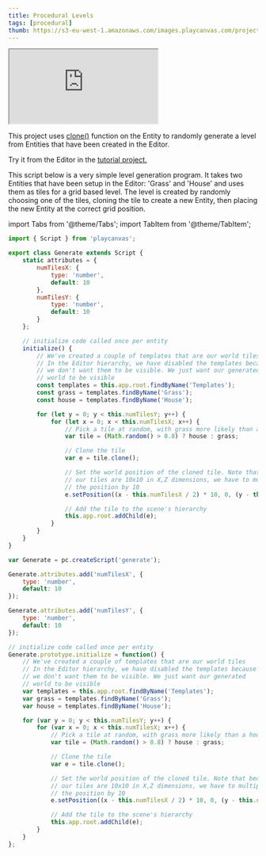 ```yaml
---
title: Procedural Levels
tags: [procedural]
thumb: https://s3-eu-west-1.amazonaws.com/images.playcanvas.com/projects/12/405864/A3MSWE-image-75.jpg
---
```


<div className="iframe-container">
    <iframe src="https://playcanv.as/p/smskdMrk/" title="Procedural Levels" allow="camera; microphone; xr-spatial-tracking; fullscreen" allowfullscreen></iframe>
</div>

This project uses [clone()][1] function on the Entity to randomly generate a level from Entities that have been created in the Editor.

Try it from the Editor in the [tutorial project.][2]

This script below is a very simple level generation program. It takes two Entities that have been setup in the Editor: 'Grass' and 'House' and uses them as tiles for a grid based level. The level is created by randomly choosing one of the tiles, cloning the tile to create a new Entity, then placing the new Entity at the correct grid position.

import Tabs from '@theme/Tabs';
import TabItem from '@theme/TabItem';

<Tabs defaultValue="classic" groupId='script-code'>
<TabItem  value="esm" label="ESM (Recommended)">

```javascript
import { Script } from 'playcanvas';

export class Generate extends Script {
    static attributes = {
        numTilesX: {
            type: 'number',
            default: 10
        },
        numTilesY: {
            type: 'number',
            default: 10
        }
    };

    // initialize code called once per entity
    initialize() {
        // We've created a couple of templates that are our world tiles
        // In the Editor hierarchy, we have disabled the templates because
        // we don't want them to be visible. We just want our generated
        // world to be visible
        const templates = this.app.root.findByName('Templates');
        const grass = templates.findByName('Grass');
        const house = templates.findByName('House');

        for (let y = 0; y < this.numTilesY; y++) {
            for (let x = 0; x < this.numTilesX; x++) {
                // Pick a tile at random, with grass more likely than a house
                var tile = (Math.random() > 0.8) ? house : grass;

                // Clone the tile
                var e = tile.clone();

                // Set the world position of the cloned tile. Note that because
                // our tiles are 10x10 in X,Z dimensions, we have to multiply
                // the position by 10
                e.setPosition((x - this.numTilesX / 2) * 10, 0, (y - this.numTilesX / 2) * 10);

                // Add the tile to the scene's hierarchy
                this.app.root.addChild(e);
            }
        }
    }
}
```

</TabItem>
<TabItem value="classic" label="Classic">

```javascript
var Generate = pc.createScript('generate');

Generate.attributes.add('numTilesX', {
    type: 'number',
    default: 10
});

Generate.attributes.add('numTilesY', {
    type: 'number',
    default: 10
});

// initialize code called once per entity
Generate.prototype.initialize = function() {
    // We've created a couple of templates that are our world tiles
    // In the Editor hierarchy, we have disabled the templates because
    // we don't want them to be visible. We just want our generated
    // world to be visible
    var templates = this.app.root.findByName('Templates');
    var grass = templates.findByName('Grass');
    var house = templates.findByName('House');

    for (var y = 0; y < this.numTilesY; y++) {
        for (var x = 0; x < this.numTilesX; x++) {
            // Pick a tile at random, with grass more likely than a house
            var tile = (Math.random() > 0.8) ? house : grass;

            // Clone the tile
            var e = tile.clone();

            // Set the world position of the cloned tile. Note that because
            // our tiles are 10x10 in X,Z dimensions, we have to multiply
            // the position by 10
            e.setPosition((x - this.numTilesX / 2) * 10, 0, (y - this.numTilesX / 2) * 10);

            // Add the tile to the scene's hierarchy
            this.app.root.addChild(e);
        }
    }
};
```

</TabItem>
</Tabs>

[1]: https://api.playcanvas.com/engine/classes/Entity.html#clone
[2]: https://playcanvas.com/project/405864
